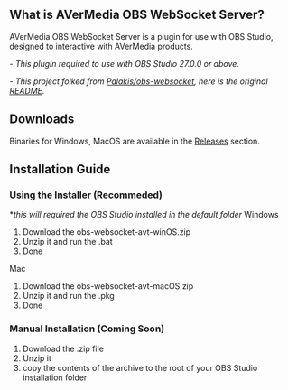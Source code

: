 What is AVerMedia OBS WebSocket Server?
------------
AVerMedia OBS WebSocket Server is a plugin for use with OBS Studio, designed to interactive with AVerMedia products.

*- This plugin required to use with OBS Studio 27.0.0 or above.*

*- This project folked from [Palakis/obs-websocket](https://github.com/Palakis/obs-websocket "Palskis/obs-websocket"), here is the original [README](https://github.com/Palakis/obs-websocket/blob/4.x-current/README.md "README").*

Downloads
------------
Binaries for Windows, MacOS are available in the [Releases](https://github.com/AVerMedia-Technologies-Inc/obs-websocket/releases "Releases") section.



Installation Guide
------------
### Using the Installer (Recommeded)
**this will required the OBS Studio installed in the default folder*
Windows
1. Download the obs-websocket-avt-winOS.zip
2. Unzip it and run the .bat
3. Done

Mac
1. Download the obs-websocket-avt-macOS.zip
2. Unzip it and run the .pkg
3. Done

### Manual Installation (Coming Soon) 
1. Download the .zip file
2. Unzip it
3. copy the contents of the archive to the root of your OBS Studio installation folder

